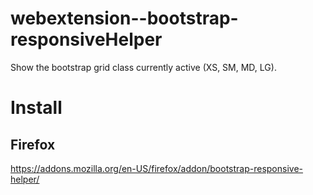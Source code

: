 # webextension--bootstrap-responsiveHelper

Show the bootstrap grid class currently active (XS, SM, MD, LG).

# Install
## Firefox
https://addons.mozilla.org/en-US/firefox/addon/bootstrap-responsive-helper/
